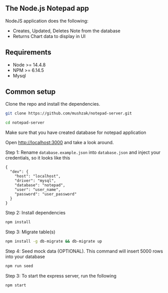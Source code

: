 ## The Node.js Notepad app

NodeJS application does the following:

- Creates, Updated, Deletes Note from the database
- Returns Chart data to display in UI

## Requirements

* Node >= 14.4.8
* NPM >= 6.14.5
* Mysql

## Common setup

Clone the repo and install the dependencies.

```bash
git clone https://github.com/mushzak/notepad-server.git

cd notepad-server
```

Make sure that you have created database for notepad application

Open [http://localhost:3000](http://localhost:3000) and take a look around.

Step 1: Rename `database.example.json` into `database.json` and inject your credentials, so it looks like this

```
{
  "dev": {
    "host": "localhost",
    "driver": "mysql",
    "database": "notepad",
    "user": "user_name",
    "password": "user_password"
  }
}
```

Step 2: Install dependencies
```bash
npm install
```

Step 3: Migrate table(s)
```bash
npm install -g db-migrate && db-migrate up
```

Step 4: Seed mock data (OPTIONAL). This command will insert 5000 rows into your database
```bash
npm run seed
```

Step 3: To start the express server, run the following
```bash
npm start
```

